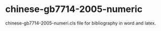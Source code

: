 # chinese-gb7714-2005-numeric
chinese-gb7714-2005-numeri.cls file for bibliography in word and latex.
